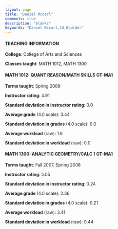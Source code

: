 ```yaml
---
layout: page
title: "Daniel Mccarl" 
comments: true
description: "blanks"
keywords: "Daniel Mccarl,CU,Boulder"
---
```

<head>
<script src="https://ajax.googleapis.com/ajax/libs/jquery/2.1.3/jquery.min.js"></script>
<script src="https://dl.dropboxusercontent.com/s/pc42nxpaw1ea4o9/highcharts.js?dl=0"></script>
<!-- <script src="../assets/js/highcharts.js"></script> -->
<style type="text/css">@font-face {
	font-family: "Bebas Neue";
	src: url(https://www.filehosting.org/file/details/544349/BebasNeue Regular.otf) format("opentype");
	}
	h1.Bebas { 
		font-family: "Bebas Neue", Verdana, Tahoma;
	}
</style>
</head>
	   
#### TEACHING INFORMATION

**College**: College of Arts and Sciences

**Classes taught**: MATH 1012, MATH 1300

#### MATH 1012: QUANT REASON/MATH SKILLS GT-MA1

**Terms taught**: Spring 2009

**Instructor rating**: 4.91

**Standard deviation in instructor rating**: 0.0

**Average grade** (4.0 scale): 3.44

**Standard deviation in grades** (4.0 scale): 0.0

**Average workload** (raw): 1.6

**Standard deviation in workload** (raw): 0.0

#### MATH 1300: ANALYTIC GEOMETRY/CALC 1 GT-MA1

**Terms taught**: Fall 2007, Spring 2008

**Instructor rating**: 5.05

**Standard deviation in instructor rating**: 0.24

**Average grade** (4.0 scale): 2.36

**Standard deviation in grades** (4.0 scale): 0.21

**Average workload** (raw): 3.41

**Standard deviation in workload** (raw): 0.44


